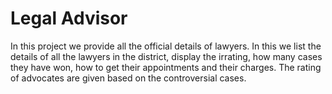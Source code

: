 # Legal Advisor
 In this project we provide all the official details of lawyers. In this we list the details of all the lawyers in the district, display the irrating, how many cases they have won, how to get their appointments and their charges. The rating of advocates are given based on the controversial cases. 

